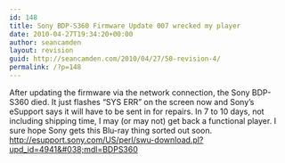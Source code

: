 ```yaml
---
id: 148
title: Sony BDP-S360 Firmware Update 007 wrecked my player
date: 2010-04-27T19:34:20+00:00
author: seancamden
layout: revision
guid: http://seancamden.com/2010/04/27/50-revision-4/
permalink: /?p=148
---
```

After updating the firmware via the network connection, the Sony BDP-S360 died. It just flashes &#8220;SYS ERR&#8221; on the screen now and Sony&#8217;s eSupport says it will have to be sent in for repairs. In 7 to 10 days, not including shipping time, I may (or may not) get back a functional player. I sure hope Sony gets this Blu-ray thing sorted out soon. <http://esupport.sony.com/US/perl/swu-download.pl?upd_id=4941&#038;mdl=BDPS360>